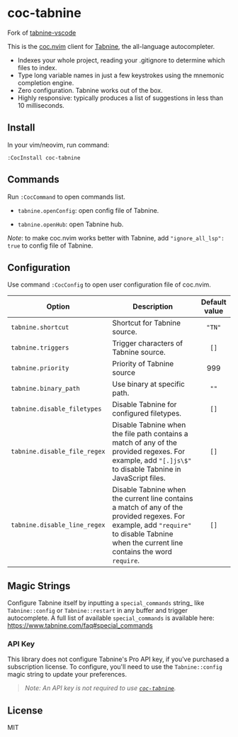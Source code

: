 # coc-tabnine

Fork of [tabnine-vscode](https://github.com/zxqfl/tabnine-vscode)

This is the [coc.nvim](https://github.com/neoclide/coc.nvim) client for [Tabnine](https://tabnine.com), the all-language autocompleter.

- Indexes your whole project, reading your .gitignore to determine which files to index.
- Type long variable names in just a few keystrokes using the mnemonic completion engine.
- Zero configuration. Tabnine works out of the box.
- Highly responsive: typically produces a list of suggestions in less than 10 milliseconds.

## Install

In your vim/neovim, run command:

```
:CocInstall coc-tabnine
```

## Commands

Run `:CocCommand` to open commands list.

- `tabnine.openConfig`: open config file of Tabnine.

- `tabnine.openHub`: open Tabnine hub.

_Note_: to make coc.nvim works better with Tabnine, add `"ignore_all_lsp": true` to config file of Tabnine.

## Configuration

Use command `:CocConfig` to open user configuration file of coc.nvim.

| Option                       | Description                                                                                                                                                                               | Default value |
| ---------------------------- | ----------------------------------------------------------------------------------------------------------------------------------------------------------------------------------------- | :-----------: |
| `tabnine.shortcut`           | Shortcut for Tabnine source.                                                                                                                                                              |    `"TN"`     |
| `tabnine.triggers`           | Trigger characters of Tabnine source.                                                                                                                                                     |     `[]`      |
| `tabnine.priority`           | Priority of Tabnine source                                                                                                                                                                |      999      |
| `tabnine.binary_path`        | Use binary at specific path.                                                                                                                                                              |     `""`      |
| `tabnine.disable_filetypes`  | Disable Tabnine for configured filetypes.                                                                                                                                                 |     `[]`      |
| `tabnine.disable_file_regex` | Disable Tabnine when the file path contains a match of any of the provided regexes. For example, add `"[.]js\$"` to disable Tabnine in JavaScript files.                                  |     `[]`      |
| `tabnine.disable_line_regex` | Disable Tabnine when the current line contains a match of any of the provided regexes. For example, add `"require"` to disable Tabnine when the current line contains the word `require`. |     `[]`      |

## Magic Strings

Configure Tabnine itself by inputting a `special_commands` string\_ like `Tabnine::config` or `Tabnine::restart` in any buffer and trigger autocomplete. A full list of available `special_commands` is available here: https://www.tabnine.com/faq#special_commands

### API Key

This library does not configure Tabnine's Pro API key, if you've purchased a subscription license. To configure, you'll need to use the `Tabnine::config` magic string to update your preferences.

> _Note: An API key is not required to use [`coc-tabnine`](#coc-tabine)._

## License

MIT
